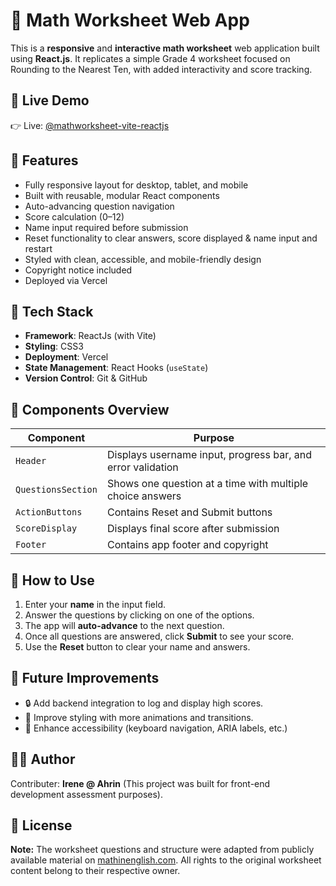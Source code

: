 # 📘 Math Worksheet Web App

This is a **responsive** and **interactive math worksheet** web application built using **React.js**. It replicates a simple Grade 4 worksheet focused on Rounding to the Nearest Ten, with added interactivity and score tracking.


## 🚀 Live Demo

👉 Live: [@mathworksheet-vite-reactjs](https://mathworksheet-vite-reactjs-q8pxa288w-irenes-projects-93738ad5.vercel.app)



## 📁 Features

- Fully responsive layout for desktop, tablet, and mobile
- Built with reusable, modular React components
- Auto-advancing question navigation
- Score calculation (0–12)
- Name input required before submission
- Reset functionality to clear answers, score displayed & name input and restart
- Styled with clean, accessible, and mobile-friendly design
- Copyright notice included
- Deployed via Vercel



## 🧠 Tech Stack

- **Framework**: ReactJs (with Vite)
- **Styling**: CSS3
- **Deployment**: Vercel
- **State Management**: React Hooks (`useState`)
- **Version Control**: Git & GitHub



## 🧩 Components Overview

| Component          | Purpose |
|--------------------|---------|
| `Header`           | Displays username input, progress bar, and error validation |
| `QuestionsSection` | Shows one question at a time with multiple choice answers |
| `ActionButtons`    | Contains Reset and Submit buttons |
| `ScoreDisplay`     | Displays final score after submission |
| `Footer`           | Contains app footer and copyright |



## 📌 How to Use

1. Enter your **name** in the input field.
2. Answer the questions by clicking on one of the options.
3. The app will **auto-advance** to the next question.
4. Once all questions are answered, click **Submit** to see your score.
5. Use the **Reset** button to clear your name and answers.



## 📝 Future Improvements

- 🔒 Add backend integration to log and display high scores.
- 🎨 Improve styling with more animations and transitions.
- 🔧 Enhance accessibility (keyboard navigation, ARIA labels, etc.)



## 👩‍💻 Author

Contributer: **Irene @ Ahrin** (This project was built for front-end development assessment purposes).



## 📜 License


**Note:** The worksheet questions and structure were adapted from publicly available material on [mathinenglish.com](https://www.mathinenglish.com/). All rights to the original worksheet content belong to their respective owner.